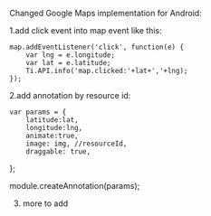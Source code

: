 Changed Google Maps implementation for Android:

1.add click event into map event like this:

	map.addEventListener('click', function(e) {
	    var lng = e.longitude;
	    var lat = e.latitude;
		Ti.API.info('map.clicked:'+lat+','+lng);
	});
	
2.add annotation by resource id:

	var params = {
        latitude:lat,
        longitude:lng,
        animate:true,
        image: img, //resourceId,
        draggable: true,
  };
  
  module.createAnnotation(params);<br>
  
3. more to add

